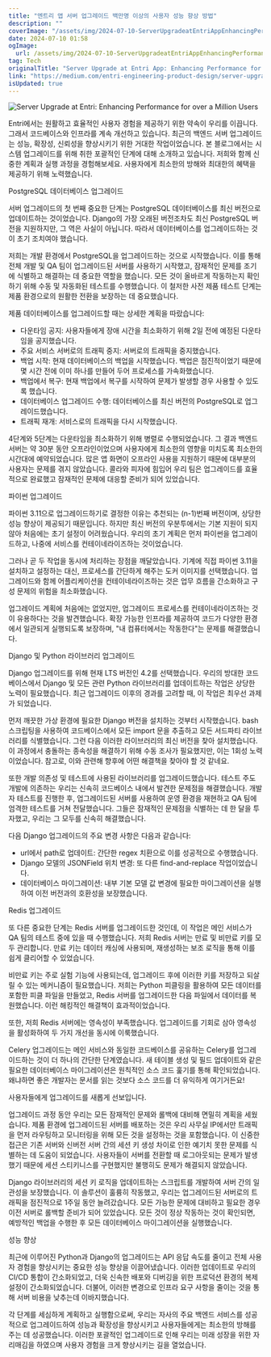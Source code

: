 ```yaml
---
title: "엔트리 앱 서버 업그레이드 백만명 이상의 사용자 성능 향상 방법"
description: ""
coverImage: "/assets/img/2024-07-10-ServerUpgradeatEntriAppEnhancingPerformanceforoveraMillionUsers_0.png"
date: 2024-07-10 01:58
ogImage: 
  url: /assets/img/2024-07-10-ServerUpgradeatEntriAppEnhancingPerformanceforoveraMillionUsers_0.png
tag: Tech
originalTitle: "Server Upgrade at Entri App: Enhancing Performance for over a Million Users"
link: "https://medium.com/entri-engineering-product-design/server-upgrade-at-entri-app-enhancing-performance-for-over-a-million-users-ec4971c3fc60"
isUpdated: true
---
```






![Server Upgrade at Entri: Enhancing Performance for over a Million Users](/assets/img/2024-07-10-ServerUpgradeatEntriAppEnhancingPerformanceforoveraMillionUsers_0.png)

Entri에서는 원활하고 효율적인 사용자 경험을 제공하기 위한 약속이 우리를 이끕니다. 그래서 코드베이스와 인프라를 계속 개선하고 있습니다. 최근의 백엔드 서버 업그레이드는 성능, 확장성, 신뢰성을 향상시키기 위한 거대한 작업이었습니다. 본 블로그에서는 시스템 업그레이드를 위해 취한 포괄적인 단계에 대해 소개하고 있습니다. 저희와 함께 신중한 계획과 실행 과정을 경험해보세요. 사용자에게 최소한의 방해와 최대한의 혜택을 제공하기 위해 노력했습니다.

PostgreSQL 데이터베이스 업그레이드

서버 업그레이드의 첫 번째 중요한 단계는 PostgreSQL 데이터베이스를 최신 버전으로 업데이트하는 것이었습니다. Django의 가장 오래된 버전조차도 최신 PostgreSQL 버전을 지원하지만, 그 역은 사실이 아닙니다. 따라서 데이터베이스를 업그레이드하는 것이 초기 조치여야 했습니다.


<div class="content-ad"></div>

저희는 개발 환경에서 PostgreSQL을 업그레이드하는 것으로 시작했습니다. 이를 통해 전체 개발 및 QA 팀이 업그레이드된 서버를 사용하기 시작했고, 잠재적인 문제를 조기에 식별하고 해결하는 데 중요한 역할을 했습니다. 모든 것이 올바르게 작동하는지 확인하기 위해 수동 및 자동화된 테스트를 수행했습니다. 이 철저한 사전 제품 테스트 단계는 제품 환경으로의 원활한 전환을 보장하는 데 중요했습니다.

제품 데이터베이스를 업그레이드할 때는 상세한 계획을 따랐습니다:

- 다운타임 공지: 사용자들에게 장애 시간을 최소화하기 위해 2일 전에 예정된 다운타임을 공지했습니다.
- 주요 서비스 서버로의 트래픽 중지: 서버로의 트래픽을 중지했습니다.
- 백업 시작: 현재 데이터베이스의 백업을 시작했습니다. 백업은 점진적이었기 때문에 몇 시간 전에 이미 하나를 만들어 두어 프로세스를 가속화했습니다.
- 백업에서 복구: 현재 백업에서 복구를 시작하여 문제가 발생할 경우 사용할 수 있도록 했습니다.
- 데이터베이스 업그레이드 수행: 데이터베이스를 최신 버전의 PostgreSQL로 업그레이드했습니다.
- 트래픽 재개: 서비스로의 트래픽을 다시 시작했습니다.

4단계와 5단계는 다운타임을 최소화하기 위해 병렬로 수행되었습니다. 그 결과 백엔드 서버는 약 30분 동안 오프라인이었으며 사용자에게 최소한의 영향을 미치도록 최소한의 시간대에 예약되었습니다. 많은 앱 화면이 오프라인 사용을 지원하기 때문에 대부분의 사용자는 문제를 겪지 않았습니다. 콜라와 피자에 힘입어 우리 팀은 업그레이드를 효율적으로 완료했고 잠재적인 문제에 대응할 준비가 되어 있었습니다.

<div class="content-ad"></div>

파이썬 업그레이드

파이썬 3.11으로 업그레이드하기로 결정한 이유는 추천되는 (n-1)번째 버전이며, 상당한 성능 향상이 제공되기 때문입니다. 하지만 최신 버전의 우분투에서는 기본 지원이 되지 않아 처음에는 초기 설정이 어려웠습니다. 우리의 초기 계획은 먼저 파이썬을 업그레이드하고, 나중에 서비스를 컨테이네라이즈하는 것이었습니다.

그러나 곧 두 작업을 동시에 처리하는 장점을 깨달았습니다. 기계에 직접 파이썬 3.11을 설치하고 설정하는 대신, 프로세스를 간단하게 해주는 도커 이미지를 선택했습니다. 업그레이드와 함께 어플리케이션을 컨테이네라이즈하는 것은 업무 흐름을 간소화하고 구성 문제의 위험을 최소화했습니다.

업그레이드 계획에 처음에는 없었지만, 업그레이드 프로세스를 컨테이네라이즈하는 것이 유용하다는 것을 발견했습니다. 확장 가능한 인프라를 제공하여 코드가 다양한 환경에서 일관되게 실행되도록 보장하며, "내 컴퓨터에서는 작동한다"는 문제를 해결했습니다.

<div class="content-ad"></div>

Django 및 Python 라이브러리 업그레이드

Django 업그레이드를 위해 현재 LTS 버전인 4.2를 선택했습니다. 우리의 방대한 코드베이스에서 Django 및 모든 관련 Python 라이브러리를 업데이트하는 작업은 상당한 노력이 필요했습니다. 최근 업그레이드 이후의 경과를 고려할 때, 이 작업은 최우선 과제가 되었습니다.

먼저 깨끗한 가상 환경에 필요한 Django 버전을 설치하는 것부터 시작했습니다. bash 스크립팅을 사용하여 코드베이스에서 모든 import 문을 추출하고 모든 서드파티 라이브러리를 식별했습니다. 그런 다음 이러한 라이브러리의 최신 버전을 찾아 설치했습니다. 이 과정에서 충돌하는 종속성을 해결하기 위해 수동 조사가 필요했지만, 이는 1회성 노력이었습니다. 참고로, 이와 관련해 향후에 어떤 해결책을 찾아야 할 것 같네요.

또한 개발 의존성 및 테스트에 사용된 라이브러리를 업그레이드했습니다. 테스트 주도 개발에 의존하는 우리는 신속히 코드베이스 내에서 발견한 문제점을 해결했습니다. 개발자 테스트를 진행한 후, 업그레이드된 서버를 사용하여 운영 환경을 재현하고 QA 팀에 엄격한 테스트를 거쳐 전달했습니다. 그들은 잠재적인 문제점을 식별하는 데 한 달을 투자했고, 우리는 그 모두를 신속히 해결했습니다.

<div class="content-ad"></div>

다음 Django 업그레이드의 주요 변경 사항은 다음과 같습니다:

- url에서 path로 업데이트: 간단한 regex 치환으로 이를 성공적으로 수행했습니다.
- Django 모델의 JSONField 위치 변경: 또 다른 find-and-replace 작업이었습니다.
- 데이터베이스 마이그레이션: 내부 기본 모델 값 변경에 필요한 마이그레이션을 실행하여 이전 버전과의 호환성을 보장했습니다.

Redis 업그레이드

또 다른 중요한 단계는 Redis 서버를 업그레이드한 것인데, 이 작업은 메인 서비스가 QA 팀의 테스트 중에 있을 때 수행했습니다. 저희 Redis 서버는 만료 및 비만료 키를 모두 관리합니다. 만료 키는 데이터 캐싱에 사용되며, 재생성하는 보조 로직을 통해 이를 쉽게 클리어할 수 있었습니다.

<div class="content-ad"></div>

비만료 키는 주로 실험 기능에 사용되는데, 업그레이드 후에 이러한 키를 저장하고 되살릴 수 있는 메커니즘이 필요했습니다. 저희는 Python 피클링을 활용하여 모든 데이터를 포함한 피클 파일을 만들었고, Redis 서버를 업그레이드한 다음 파일에서 데이터를 복원했습니다. 이런 해킹적인 해결책이 효과적이었습니다.

또한, 저희 Redis 서버에는 영속성이 부족했습니다. 업그레이드를 기회로 삼아 영속성을 활성화하여 두 가지 개선을 동시에 이룩했습니다.

Celery 업그레이드는 메인 서비스와 동일한 코드베이스를 공유하는 Celery를 업그레이드하는 것이 더 하나의 간단한 단계였습니다. 새 테이블 생성 및 필드 업데이트와 같은 필요한 데이터베이스 마이그레이션은 원칙적인 소스 코드 훑기를 통해 확인되었습니다. 왜냐하면 좋은 개발자는 문서를 읽는 것보다 소스 코드를 더 유익하게 여기거든요!

<div class="content-ad"></div>

사용자들에게 업그레이드를 새롭게 선보입니다.

업그레이드 과정 동안 우리는 모든 잠재적인 문제와 롤백에 대비해 면밀히 계획을 세웠습니다. 제품 환경에 업그레이드된 서버를 배포하는 것은 우리 사무실 IP에서만 트래픽을 먼저 라우팅하고 모니터링을 위해 모든 것을 설정하는 것을 포함했습니다. 이 신중한 접근은 기존 서버와 신버전 서버 간의 세션 키 생성 차이로 인한 예기치 못한 문제를 식별하는 데 도움이 되었습니다. 사용자들이 서버를 전환할 때 로그아웃되는 문제가 발생했기 때문에 세션 스티키니스를 구현했지만 불행히도 문제가 해결되지 않았습니다.

Django 라이브러리의 세션 키 로직을 업데이트하는 스크립트를 개발하여 서버 간의 일관성을 보장했습니다. 이 솔루션이 훌륭히 작동했고, 우리는 업그레이드된 서버로의 트래픽을 점진적으로 1주일 동안 늘려갔습니다. 모든 가능한 문제에 대비하고 필요한 경우 이전 서버로 롤백할 준비가 되어 있었습니다. 모든 것이 정상 작동하는 것이 확인되면, 예방적인 백업을 수행한 후 모든 데이터베이스 마이그레이션을 실행했습니다.

성능 향상

<div class="content-ad"></div>

최근에 이루어진 Python과 Django의 업그레이드는 API 응답 속도를 줄이고 전체 사용자 경험을 향상시키는 중요한 성능 향상을 이끌어냈습니다. 이러한 업데이트로 우리의 CI/CD 통합이 간소화되었고, 더욱 신속한 배포와 디버깅을 위한 프로덕션 환경의 복제 설정이 간소화되었습니다. 더불어, 이러한 변경으로 인프라 요구 사항을 줄이는 것을 통해 서버 비용을 낮추는데 이바지했습니다.

각 단계를 세심하게 계획하고 실행함으로써, 우리는 자사의 주요 백엔드 서비스를 성공적으로 업그레이드하여 성능과 확장성을 향상시키고 사용자들에게는 최소한의 방해를 주는 데 성공했습니다. 이러한 포괄적인 업그레이드로 인해 우리는 미래 성장을 위한 자리매김을 하였으며 사용자 경험을 크게 향상시키는 길을 열었습니다.